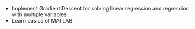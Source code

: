 - Implement Gradient Descent for solving linear regression and regression with multiple variables.
- Learn basics of MATLAB.